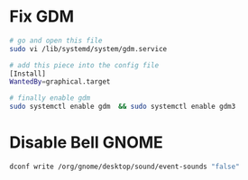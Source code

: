 # Fix GDM

```bash
# go and open this file
sudo vi /lib/systemd/system/gdm.service

# add this piece into the config file
[Install]
WantedBy=graphical.target

# finally enable gdm
sudo systemctl enable gdm  && sudo systemctl enable gdm3
```
# Disable Bell GNOME

```bash
dconf write /org/gnome/desktop/sound/event-sounds "false" 
```
